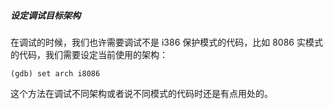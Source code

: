 ##### 设定调试目标架构

在调试的时候，我们也许需要调试不是 i386 保护模式的代码，比如 8086 实模式的代码，我们需要设定当前使用的架构：

    (gdb) set arch i8086

这个方法在调试不同架构或者说不同模式的代码时还是有点用处的。
